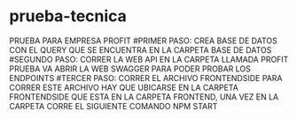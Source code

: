 # prueba-tecnica
 PRUEBA PARA EMPRESA PROFIT
#PRIMER PASO: CREA BASE DE DATOS CON EL QUERY QUE SE ENCUENTRA EN LA CARPETA BASE DE DATOS 
#SEGUNDO PASO: CORRER LA WEB API EN LA CARPETA LLAMADA PROFIT PRUEBA VA ABRIR LA WEB SWAGGER PARA PODER PROBAR LOS ENDPOINTS 
#TERCER PASO: CORRER EL ARCHIVO FRONTENDSIDE PARA CORRER ESTE ARCHIVO HAY QUE UBICARSE EN LA CARPETA FRONTENDSIDE QUE ESTA EN LA CARPETA FRONTEND, UNA VEZ EN LA CARPETA CORRE EL SIGUIENTE COMANDO NPM START
